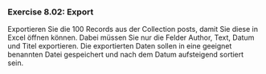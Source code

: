 ### Exercise 8.02: Export
Exportieren Sie die 100 Records aus der Collection posts, damit Sie diese in Excel öffnen können.
Dabei müssen Sie nur die Felder Author, Text, Datum und Titel exportieren. Die exportierten
Daten sollen in eine geeignet benannten Datei gespeichert und nach dem Datum aufsteigend sortiert sein. 
